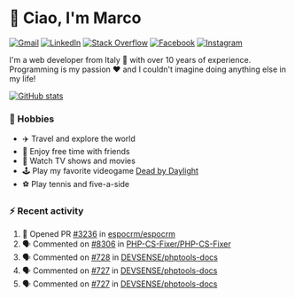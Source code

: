 # 👋 Ciao, I'm Marco

[![Gmail](https://img.shields.io/badge/Gmail-%23BB001B?style=flat-square&logo=gmail&logoColor=white)](mailto:gremo1982@gmail.com)
[![LinkedIn](https://img.shields.io/badge/LinkedIn-%230e76a8?style=flat-square&logo=linkedin)](https://www.linkedin.com/in/marco-polichetti)
[![Stack Overflow](https://img.shields.io/stackexchange/stackoverflow/r/220180?style=flat&logo=stackoverflow&label=Stack%20Overflow&color=%23F47F24)](https://stackoverflow.com/users/220180)
[![Facebook](https://img.shields.io/badge/-Facebook-%234267B2?style=flat-square&logo=facebook&logoColor=white)](https://www.facebook.com/marco.poliketti)
[![Instagram](https://img.shields.io/badge/-Instagram-%23C13584?style=flat-square&logo=instagram&logoColor=white)](https://www.instagram.com/marco.gremo)

I'm a web developer from Italy 🍕 with over 10 years of experience. Programming is my passion ❤️ and I couldn't imagine doing anything else in my life!

[![GitHub stats](https://github-readme-stats.vercel.app/api?username=gremo&show_icons=true&rank_icon=github&theme=transparent)](https://github.com/anuraghazra/github-readme-stats)

### 📅 Hobbies

- ✈️ Travel and explore the world
- 🍻 Enjoy free time with friends
- 🎥 Watch TV shows and movies
- 🕹️ Play my favorite videogame [Dead by Daylight](https://deadbydaylight.com)
- ⚽ Play tennis and five-a-side

### ⚡ Recent activity

<!--START_SECTION:activity-->
1. 💪 Opened PR [#3236](https://github.com/espocrm/espocrm/pull/3236) in [espocrm/espocrm](https://github.com/espocrm/espocrm)
2. 🗣 Commented on [#8306](https://github.com/PHP-CS-Fixer/PHP-CS-Fixer/issues/8306#issuecomment-2510852277) in [PHP-CS-Fixer/PHP-CS-Fixer](https://github.com/PHP-CS-Fixer/PHP-CS-Fixer)
3. 🗣 Commented on [#728](https://github.com/DEVSENSE/phptools-docs/issues/728#issuecomment-2509020618) in [DEVSENSE/phptools-docs](https://github.com/DEVSENSE/phptools-docs)
4. 🗣 Commented on [#727](https://github.com/DEVSENSE/phptools-docs/issues/727#issuecomment-2504021493) in [DEVSENSE/phptools-docs](https://github.com/DEVSENSE/phptools-docs)
5. 🗣 Commented on [#727](https://github.com/DEVSENSE/phptools-docs/issues/727#issuecomment-2503589660) in [DEVSENSE/phptools-docs](https://github.com/DEVSENSE/phptools-docs)
<!--END_SECTION:activity-->

